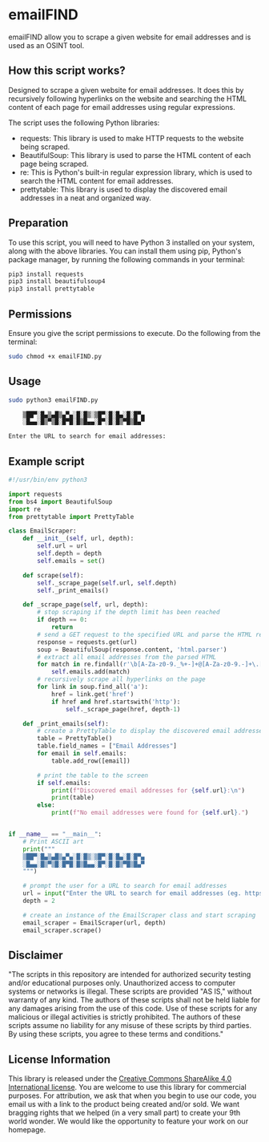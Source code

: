 # emailFIND
emailFIND allow you to scrape a given website for email addresses and is used as an OSINT tool.

## How this script works?

Designed to scrape a given website for email addresses. It does this by recursively following hyperlinks on the website and searching the HTML content of each page for email addresses using regular expressions.

The script uses the following Python libraries:

- requests: This library is used to make HTTP requests to the website being scraped.
- BeautifulSoup: This library is used to parse the HTML content of each page being scraped.
- re: This is Python's built-in regular expression library, which is used to search the HTML content for email addresses.
- prettytable: This library is used to display the discovered email addresses in a neat and organized way.

## Preparation

To use this script, you will need to have Python 3 installed on your system, along with the above libraries.
You can install them using pip, Python's package manager, by running the following commands in your terminal:

```bash
pip3 install requests
pip3 install beautifulsoup4
pip3 install prettytable
```

## Permissions

Ensure you give the script permissions to execute. Do the following from the terminal:
```bash
sudo chmod +x emailFIND.py
```

## Usage
```bash
sudo python3 emailFIND.py                                                                                  ─╯

    ▒██▀░█▄▒▄█▒▄▀▄░█░█▒░▒█▀░█░█▄░█░█▀▄
    ░█▄▄░█▒▀▒█░█▀█░█▒█▄▄░█▀░█░█▒▀█▒█▄▀

Enter the URL to search for email addresses:
```

## Example script
```python
#!/usr/bin/env python3

import requests
from bs4 import BeautifulSoup
import re
from prettytable import PrettyTable

class EmailScraper:
    def __init__(self, url, depth):
        self.url = url
        self.depth = depth
        self.emails = set()

    def scrape(self):
        self._scrape_page(self.url, self.depth)
        self._print_emails()

    def _scrape_page(self, url, depth):
        # stop scraping if the depth limit has been reached
        if depth == 0:
            return
        # send a GET request to the specified URL and parse the HTML response
        response = requests.get(url)
        soup = BeautifulSoup(response.content, 'html.parser')
        # extract all email addresses from the parsed HTML
        for match in re.findall(r'\b[A-Za-z0-9._%+-]+@[A-Za-z0-9.-]+\.[A-Z|a-z]{2,}\b', str(soup)):
            self.emails.add(match)
        # recursively scrape all hyperlinks on the page
        for link in soup.find_all('a'):
            href = link.get('href')
            if href and href.startswith('http'):
                self._scrape_page(href, depth-1)

    def _print_emails(self):
        # create a PrettyTable to display the discovered email addresses
        table = PrettyTable()
        table.field_names = ["Email Addresses"]
        for email in self.emails:
            table.add_row([email])

        # print the table to the screen
        if self.emails:
            print(f"Discovered email addresses for {self.url}:\n")
            print(table)
        else:
            print(f"No email addresses were found for {self.url}.")


if __name__ == "__main__":
    # Print ASCII art
    print("""
    ▒██▀░█▄▒▄█▒▄▀▄░█░█▒░▒█▀░█░█▄░█░█▀▄
    ░█▄▄░█▒▀▒█░█▀█░█▒█▄▄░█▀░█░█▒▀█▒█▄▀
    """)

    # prompt the user for a URL to search for email addresses
    url = input("Enter the URL to search for email addresses (eg. https://www.domain.com): ")
    depth = 2

    # create an instance of the EmailScraper class and start scraping
    email_scraper = EmailScraper(url, depth)
    email_scraper.scrape()
```

## Disclaimer
"The scripts in this repository are intended for authorized security testing and/or educational purposes only. Unauthorized access to computer systems or networks is illegal. These scripts are provided "AS IS," without warranty of any kind. The authors of these scripts shall not be held liable for any damages arising from the use of this code. Use of these scripts for any malicious or illegal activities is strictly prohibited. The authors of these scripts assume no liability for any misuse of these scripts by third parties. By using these scripts, you agree to these terms and conditions."

## License Information

This library is released under the [Creative Commons ShareAlike 4.0 International license](https://creativecommons.org/licenses/by-sa/4.0/). You are welcome to use this library for commercial purposes. For attribution, we ask that when you begin to use our code, you email us with a link to the product being created and/or sold. We want bragging rights that we helped (in a very small part) to create your 9th world wonder. We would like the opportunity to feature your work on our homepage.
